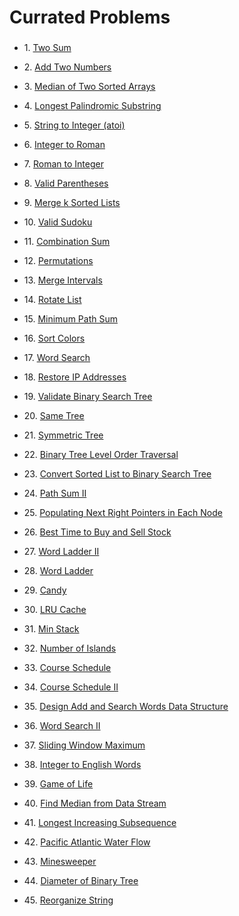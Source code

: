 # Currated Problems
###
- 1\. [Two Sum](https://leetcode.com/problems/two-sum) 
    
- 2\. [Add Two Numbers](https://leetcode.com/problems/add-two-numbers)
    
- 3\. [Median of Two Sorted Arrays](https://leetcode.com/problems/median-of-two-sorted-arrays)
    
- 4\. [Longest Palindromic Substring](https://leetcode.com/problems/longest-palindromic-substring)
    
- 5\. [String to Integer (atoi)](https://leetcode.com/problems/string-to-integer-atoi)
    
- 6\. [Integer to Roman](https://leetcode.com/problems/integer-to-roman)
    
- 7\. [Roman to Integer](https://leetcode.com/problems/roman-to-integer)
    
- 8\. [Valid Parentheses](https://leetcode.com/problems/valid-parentheses)
    
- 9\. [Merge k Sorted Lists](https://leetcode.com/problems/merge-k-sorted-lists)
    
- 10\. [Valid Sudoku](https://leetcode.com/problems/valid-sudoku)
    
- 11\. [Combination Sum](https://leetcode.com/problems/combination-sum)
    
- 12\. [Permutations](https://leetcode.com/problems/permutations)
    
- 13\. [Merge Intervals](https://leetcode.com/problems/merge-intervals)
    
- 14\. [Rotate List](https://leetcode.com/problems/rotate-list)
    
- 15\. [Minimum Path Sum](https://leetcode.com/problems/minimum-path-sum)
    
- 16\. [Sort Colors](https://leetcode.com/problems/sort-colors)
    
- 17\. [Word Search](https://leetcode.com/problems/word-search)
    
- 18\. [Restore IP Addresses](https://leetcode.com/problems/restore-ip-addresses)
    
- 19\. [Validate Binary Search Tree](https://leetcode.com/problems/validate-binary-search-tree)
    
- 20\. [Same Tree](https://leetcode.com/problems/same-tree)
    
- 21\. [Symmetric Tree](https://leetcode.com/problems/symmetric-tree)
    
- 22\. [Binary Tree Level Order Traversal](https://leetcode.com/problems/binary-tree-level-order-traversal)
    
- 23\. [Convert Sorted List to Binary Search Tree](https://leetcode.com/problems/convert-sorted-list-to-binary-search-tree)
    
- 24\. [Path Sum II](https://leetcode.com/problems/path-sum-ii)
    
- 25\. [Populating Next Right Pointers in Each Node](https://leetcode.com/problems/populating-next-right-pointers-in-each-node)
    
- 26\. [Best Time to Buy and Sell Stock](https://leetcode.com/problems/best-time-to-buy-and-sell-stock)
    
- 27\. [Word Ladder II](https://leetcode.com/problems/word-ladder-ii)
    
- 28\. [Word Ladder](https://leetcode.com/problems/word-ladder)
    
- 29\. [Candy](https://leetcode.com/problems/candy)
    
- 30\. [LRU Cache](https://leetcode.com/problems/lru-cache)
    
- 31\. [Min Stack](https://leetcode.com/problems/min-stack)
    
- 32\. [Number of Islands](https://leetcode.com/problems/number-of-islands)
    
- 33\. [Course Schedule](https://leetcode.com/problems/course-schedule)
    
- 34\. [Course Schedule II](https://leetcode.com/problems/course-schedule-ii)
    
- 35\. [Design Add and Search Words Data Structure](https://leetcode.com/problems/design-add-and-search-words-data-structure)
    
- 36\. [Word Search II](https://leetcode.com/problems/word-search-ii)
    
- 37\. [Sliding Window Maximum](https://leetcode.com/problems/sliding-window-maximum)
    
- 38\. [Integer to English Words](https://leetcode.com/problems/integer-to-english-words)
    
- 39\. [Game of Life](https://leetcode.com/problems/game-of-life)
    
- 40\. [Find Median from Data Stream](https://leetcode.com/problems/find-median-from-data-stream)
    
- 41\. [Longest Increasing Subsequence](https://leetcode.com/problems/longest-increasing-subsequence)
    
- 42\. [Pacific Atlantic Water Flow](https://leetcode.com/problems/pacific-atlantic-water-flow)
    
- 43\. [Minesweeper](https://leetcode.com/problems/minesweeper)
    
- 44\. [Diameter of Binary Tree](https://leetcode.com/problems/diameter-of-binary-tree)
    
- 45\. [Reorganize String](https://leetcode.com/problems/reorganize-string)
